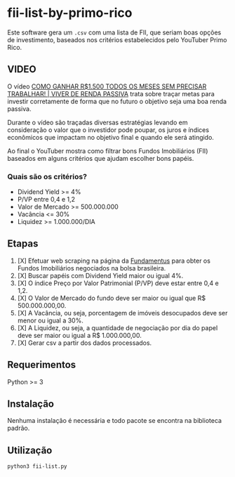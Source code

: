 # fii-list-by-primo-rico
Este software gera um `.csv` com uma lista de FII, que seriam boas opções de investimento, baseados nos critérios estabelecidos pelo YouTuber Primo Rico.

## VIDEO
O vídeo [COMO GANHAR R$1.500 TODOS OS MESES SEM PRECISAR TRABALHAR! | VIVER DE RENDA PASSIVA](https://www.youtube.com/watch?v=IazEN13o304) trata sobre traçar metas para investir corretamente de forma que no futuro o objetivo seja uma boa renda passiva.

Durante o vídeo são traçadas diversas estratégias levando em consideração o valor que o investidor pode poupar, os juros e índices econômicos que impactam no objetivo final e quando ele será atingido.

Ao final o YouTuber mostra como filtrar bons Fundos Imobiliários (FII) baseados em alguns critérios que ajudam escolher bons papéis.

### Quais são os critérios?
* Dividend Yield >= 4%
* P/VP entre 0,4 e 1,2
* Valor de Mercado >= 500.000.000
* Vacância <= 30%
* Liquidez >= 1.000.000/DIA

## Etapas

1. [X] Efetuar web scraping na página da [Fundamentus](https://fundamentus.com.br/) para obter os Fundos Imobiliários negociados na bolsa brasileira.
2. [X] Buscar papéis com Dividend Yield maior ou igual 4%.
3. [X] O índice Preço por Valor Patrimonial (P/VP) deve estar entre 0,4 e 1,2.
4. [X] O Valor de Mercado do fundo deve ser maior ou igual que R$ 500.000.000,00.
5. [X] A Vacância, ou seja, porcentagem de imóveis desocupados deve ser menor ou igual a 30%.
6. [X] A Liquidez, ou seja, a quantidade de negociação por dia do papel deve ser maior ou igual a R$ 1.000.000,00.
7. [X] Gerar csv a partir dos dados processados.

## Requerimentos
Python >= 3

## Instalação
Nenhuma instalação é necessária e todo pacote se encontra na biblioteca padrão.

## Utilização
`python3 fii-list.py`
